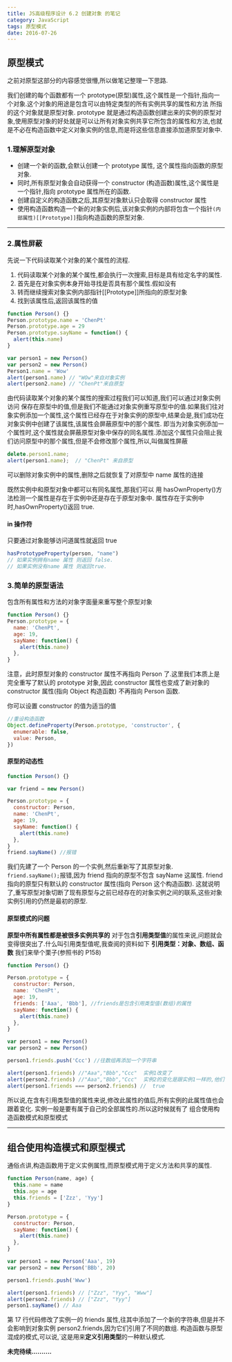 ```yaml
---
title: JS高级程序设计 6.2 创建对象 的笔记
category: JavaScript
tags: 原型模式
date: 2016-07-26
---
```


## 原型模式

之前对原型这部分的内容感觉很懵,所以做笔记整理一下思路.

<!-- more -->

我们创建的每个函数都有一个 prototype(原型)属性,这个属性是一个指针,指向一个对象.这个对象的用途是包含可以由特定类型的所有实例共享的属性和方法 所指的这个对象就是原型对象.
prototype 就是通过构造函数创建出来的实例的原型对象,使用原型对象的好处就是可以让所有对象实例共享它所包含的属性和方法,也就是不必在构造函数中定义对象实例的信息,而是将这些信息直接添加道原型对象中.

### 1.理解原型对象

- 创建一个新的函数,会默认创建一个 prototype 属性, 这个属性指向函数的原型对象.
- 同时,所有原型对象会自动获得一个 constructor (构造函数)属性,这个属性是一个指针,指向 prototype 属性所在的函数.
- 创建自定义的构造函数之后,其原型对象默认只会取得 constructor 属性
- 使用构造函数构造一个新的对象实例后,该对象实例的内部将包含一个指针`(内部属性)[[Prototype]]`指向构造函数的原型对象.

---

### 2.属性屏蔽

先说一下代码读取某个对象的某个属性的流程.

1. 代码读取某个对象的某个属性,都会执行一次搜索,目标是具有给定名字的属性.
2. 首先是在对象实例本身开始寻找是否具有那个属性.假如没有
3. 转而继续搜索对象实例内部指针[[Prototype]]所指向的原型对象
4. 找到该属性后,返回该属性的值

```javascript
function Person() {}
Person.prototype.name = 'ChenPt'
Person.prototype.age = 29
Person.prototype.sayName = function() {
  alert(this.name)
}

var person1 = new Person()
var person2 = new Person()
Person1.name = 'Wow'
alert(person1.name) // "WOw"来自对象实例
alert(person2.name) // "ChenPt"来自原型
```

由代码读取某个对象的某个属性的搜索过程我们可以知道,我们可以通过对象实例 访问 保存在原型中的值,但是我们不能通过对象实例重写原型中的值.如果我们往对象实例添加一个属性,这个属性已经存在于对象实例的原型中,结果会是,我们成功在对象实例中创建了该属性,该属性会屏蔽原型中的那个属性.
即当为对象实例添加一个属性时,这个属性就会屏蔽原型对象中保存的同名属性.添加这个属性只会阻止我们访问原型中的那个属性,但是不会修改那个属性,所以,叫做属性屏蔽

```javascript
delete.person1.name;
alert(person1.name);  // "ChenPt" 来自原型
```

可以删除对象实例中的属性,删除之后就恢复了对原型中 name 属性的连接

既然实例中和原型对象中都可以有同名属性,那我们可以 用 hasOwnProperty()方法检测一个属性是存在于实例中还是存在于原型对象中. 属性存在于实例中时,hasOwnProperty()返回 true.

#### in 操作符

只要通过对象能够访问道属性就返回 true

``` javascript
hasPrototypeProperty(person, "name")
// 如果实例拥有name 属性 则返回 false.
// 如果实例没有name 属性 则返回true.
```



### 3.简单的原型语法

包含所有属性和方法的对象字面量来重写整个原型对象

```javascript
function Person() {}
Person.prototype = {
  name: 'ChenPt',
  age: 19,
  sayName: function() {
    alert(this.name)
  },
}
```

注意，此时原型对象的 constructor 属性不再指向 Person 了.这里我们本质上是完全重写了默认的 prototype 对象,因此 constructor 属性也变成了新对象的 constructor 属性(指向 Object 构造函数) 不再指向 Person 函数.

你可以设置 constructor 的值为适当的值

```javascript
//重设构造函数
Object.defineProperty(Person.prototype, 'constructor', {
  enumerable: false,
  value: Person,
})
```

#### 原型的动态性

```javascript
function Person() {}

var friend = new Person()

Person.prototype = {
  constructor: Person,
  name: 'ChenPt',
  age: 19,
  sayName: function() {
    alert(this.name)
  },
}
friend.sayName() //报错
```

我们先建了一个 Person 的一个实例,然后重新写了其原型对象.
`friend.sayName();`报错,因为 friend 指向的原型不包含 sayName 这属性.
friend 指向的原型只有默认的 constructor 属性(指向 Person 这个构造函数).
这就说明了,重写原型对象切断了现有原型与之前已经存在的对象实例之间的联系,这些对象实例引用的仍然是最初的原型.

#### 原型模式的问题

**原型中所有属性都是被很多实例共享的**
对于包含**引用类型值**的属性来说,问题就会变得很突出了.什么叫引用类型值呢,我查阅的资料如下
**引用类型：对象、数组、函数**
我们来举个栗子(参照书的 P158)

```javascript
function Person() {}

Person.prototype = {
  constructor: Person,
  name: 'ChenPt',
  age: 19,
  friends: ['Aaa', 'Bbb'], //friends是包含引用类型值(数组)的属性
  sayName: function() {
    alert(this.name)
  },
}

var person1 = new Person()
var person2 = new Person()

person1.friends.push('Ccc') //往数组再添加一个字符串

alert(person1.friends) //"Aaa","Bbb","Ccc"  实例1改变了
alert(person2.friends) //"Aaa","Bbb","Ccc"  实例2的变化是跟实例1一样的,他们共享一个数组
alert(person1.friends === person2.friends) //  true
```

所以说,在含有引用类型值的属性来说,修改此属性的值后,所有实例的此属性值也会跟着变化.
实例一般是要有属于自己的全部属性的.所以这时候就有了 组合使用构造函数模式和原型模式

---

## 组合使用构造模式和原型模式

通俗点讲,构造函数用于定义实例属性,而原型模式用于定义方法和共享的属性.

```javascript
function Person(name, age) {
  this.name = name
  this.age = age
  this.friends = ['Zzz', 'Yyy']
}

Person.prototype = {
  constructor: Person,
  sayName: function() {
    alert(this.name)
  },
}

var person1 = new Person('Aaa', 19)
var person2 = new Person('BBb', 20)

person1.friends.push('Www')

alert(person1.friends) // ["Zzz", "Yyy", "Www"]
alert(person2.friends) // ["Zzz", "Yyy"]
person1.sayName() // Aaa
```

第 17 行代码修改了实例一的 friends 属性,往其中添加了一个新的字符串,但是并不会影响到对象实例 person2.friends,因为它们引用了不同的数组.
构造函数与原型混成的模式,可以说,`这是用来**定义引用类型**的一种默认模式.

**未完待续..........**
